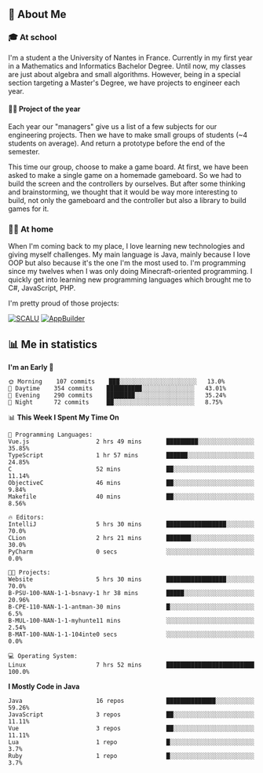 ## 👀 About Me

### 🎓 At school

I'm a student a the University of Nantes in France. Currently in my first year in a Mathematics and Informatics Bachelor Degree. Until now, my classes are just about algebra and small algorithms. However, being in a special section targeting a Master's Degree, we have projects to engineer each year. 

#### 🔧🔬 Project of the year

Each year our "managers" give us a list of a few subjects for our engineering projects. Then we have to make small groups of students (~4 students on average). And return a prototype before the end of the semester.

This time our group, choose to make a game board. At first, we have been asked to make a single game on a homemade gameboard. So we had to build the screen and the controllers by ourselves. 
But after some thinking and brainstorming, we thought that it would be way more interesting to build, not only the gameboard and the controller but also a library to build games for it.

### 👨‍💻 At home

When I'm coming back to my place, I love learning new technologies and giving myself challenges. My main language is Java, mainly because I love OOP but also because it's the one I'm the most used to. I'm programming since my twelves when I was only doing Minecraft-oriented programming.  I quickly get into learning new programming languages which brought me to C#, JavaScript, PHP. 

I'm pretty proud of those projects:

[![SCALU](https://github-readme-stats.vercel.app/api/pin?username=renardfute&repo=SCALU)](https://github.com/renardfute/scalu)
[![AppBuilder](https://github-readme-stats.vercel.app/api/pin?username=pulsedev2&repo=AppBuilder)](https://github.com/pulsedev2/AppBuilder)

## 📊 Me in statistics
<!--START_SECTION:waka-->
**I'm an Early 🐤** 

```text
🌞 Morning    107 commits    ███░░░░░░░░░░░░░░░░░░░░░░   13.0% 
🌆 Daytime    354 commits    ██████████░░░░░░░░░░░░░░░   43.01% 
🌃 Evening    290 commits    ████████░░░░░░░░░░░░░░░░░   35.24% 
🌙 Night      72 commits     ██░░░░░░░░░░░░░░░░░░░░░░░   8.75%

```


📊 **This Week I Spent My Time On** 

```text
💬 Programming Languages: 
Vue.js                   2 hrs 49 mins       █████████░░░░░░░░░░░░░░░░   35.85% 
TypeScript               1 hr 57 mins        ██████░░░░░░░░░░░░░░░░░░░   24.85% 
C                        52 mins             ██░░░░░░░░░░░░░░░░░░░░░░░   11.14% 
ObjectiveC               46 mins             ██░░░░░░░░░░░░░░░░░░░░░░░   9.84% 
Makefile                 40 mins             ██░░░░░░░░░░░░░░░░░░░░░░░   8.56%

🔥 Editors: 
IntelliJ                 5 hrs 30 mins       █████████████████░░░░░░░░   70.0% 
CLion                    2 hrs 21 mins       ███████░░░░░░░░░░░░░░░░░░   30.0% 
PyCharm                  0 secs              ░░░░░░░░░░░░░░░░░░░░░░░░░   0.0%

🐱‍💻 Projects: 
Website                  5 hrs 30 mins       █████████████████░░░░░░░░   70.0% 
B-PSU-100-NAN-1-1-bsnavy-1 hr 38 mins        █████░░░░░░░░░░░░░░░░░░░░   20.96% 
B-CPE-110-NAN-1-1-antman-30 mins             █░░░░░░░░░░░░░░░░░░░░░░░░   6.5% 
B-MUL-100-NAN-1-1-myhunte11 mins             ░░░░░░░░░░░░░░░░░░░░░░░░░   2.54% 
B-MAT-100-NAN-1-1-104inte0 secs              ░░░░░░░░░░░░░░░░░░░░░░░░░   0.0%

💻 Operating System: 
Linux                    7 hrs 52 mins       █████████████████████████   100.0%

```

**I Mostly Code in Java** 

```text
Java                     16 repos            ██████████████░░░░░░░░░░░   59.26% 
JavaScript               3 repos             ██░░░░░░░░░░░░░░░░░░░░░░░   11.11% 
Vue                      3 repos             ██░░░░░░░░░░░░░░░░░░░░░░░   11.11% 
Lua                      1 repo              █░░░░░░░░░░░░░░░░░░░░░░░░   3.7% 
Ruby                     1 repo              █░░░░░░░░░░░░░░░░░░░░░░░░   3.7%

```



<!--END_SECTION:waka-->
